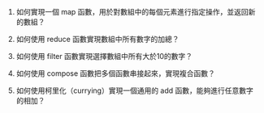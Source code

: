 

1. 如何實現一個 map 函數，用於對數組中的每個元素進行指定操作，並返回新的數組？

2. 如何使用 reduce 函數實現數組中所有數字的加總？

3. 如何使用 filter 函數實現選擇數組中所有大於10的數字？

4. 如何使用 compose 函數把多個函數串接起來，實現複合函數？

5. 如何使用柯里化（currying）實現一個通用的 add 函數，能夠進行任意數字的相加？